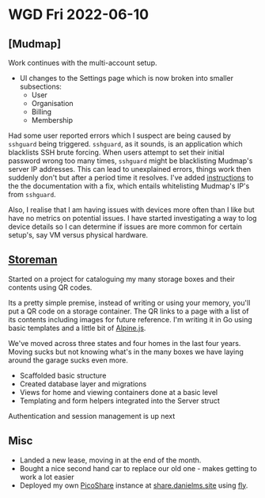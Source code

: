 # WGD Fri 2022-06-10

## [Mudmap]

Work continues with the multi-account setup. 

- UI changes to the Settings page which is now broken into smaller subsections:
  - User
  - Organisation
  - Billing
  - Membership

Had some user reported errors which I suspect are being caused by `sshguard` being triggered.
`sshguard`, as it sounds, is an application which blacklists SSH brute forcing.
When users attempt to set their initial password wrong too many times,
`sshguard` might be blacklisting Mudmap's server IP addresses. This
can lead to unexplained errors, things work then suddenly don't but after
a period time it resolves. I've added [instructions] to the the documentation
with a fix, which entails whitelisting Mudmap's IP's from `sshguard`.

Also, I realise that I am having issues with devices more often than I like
but have no metrics on potential issues. I have started investigating a way
to log device details so I can determine if issues are more common for
certain setup's, say VM versus physical hardware. 

## [Storeman](https://github.com/danielmichaels/storeman)

Started on a project for cataloguing my many storage boxes and their contents using QR codes.

Its a pretty simple premise, instead of writing or using your memory, you'll put a QR code
on a storage container. The QR links to a page with a list of its contents including
images for future reference. I'm writing it in Go using basic templates and a little
bit of [Alpine.js](https://alpinejs.dev).

We've moved across three states and four homes in the last four years. Moving sucks but
not knowing what's in the many boxes we have laying around the garage sucks even more.

- Scaffolded basic structure
- Created database layer and migrations
- Views for home and viewing containers done at a basic level
- Templating and form helpers integrated into the Server struct

Authentication and session management is up next

## Misc 

- Landed a new lease, moving in at the end of the month. 
- Bought a nice second hand car to replace our old one - makes getting to work a lot easier
- Deployed my own [PicoShare](https://github.com/mtlynch/picoshare) instance at [share.danielms.site](https://share.danielms.site) using [fly](https://fly.io).


[instructions]: https://docs.mudmap.io/preparing-devices#ssh-setup-in-pfsense
